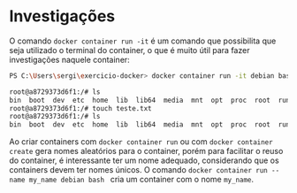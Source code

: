 # Investigações 

O comando ``docker container run -it`` é um comando que possibilita que seja utilizado o terminal do container, o que é muito útil para fazer investigações naquele container:

````bash
PS C:\Users\sergi\exercicio-docker> docker container run -it debian bash 

root@a8729373d6f1:/# ls
bin  boot  dev  etc  home  lib  lib64  media  mnt  opt  proc  root  run  sbin  srv  sys  tmp  usr  var
root@a8729373d6f1:/# touch teste.txt
root@a8729373d6f1:/# ls
bin  boot  dev  etc  home  lib  lib64  media  mnt  opt  proc  root  run  sbin  srv  sys  teste.txt  tmp  usr  var
````

Ao criar containers com ``docker container run`` ou com ``docker container create`` gera nomes aleatórios para o container, porém para facilitar o reuso do container, é interessante ter um nome adequado, considerando que os containers devem ter nomes únicos. O comando ``docker container run --name my_name debian bash `` cria um container com o nome `my_name`.

